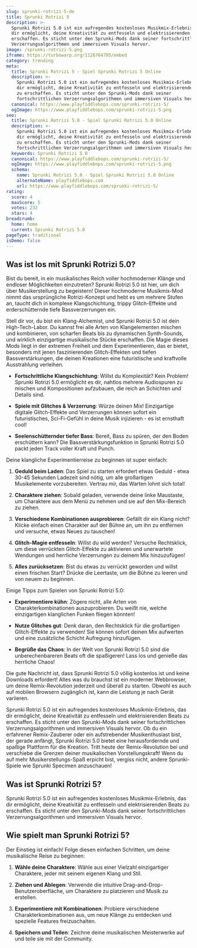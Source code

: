 ```yaml
---
slug: sprunki-rotrizi-5-de
title: Sprunki Rotrizi 5
description: >-
  Sprunki Rotrizi 5.0 ist ein aufregendes kostenloses Musikmix-Erlebnis, das
  dir ermöglicht, deine Kreativität zu entfesseln und elektrisierenden Beats zu
  erschaffen. Es sticht unter den Sprunki-Mods dank seiner fortschrittlichen
  Verzerrungsalgorithmen und immersiven Visuals hervor.
image: /sprunki-rotrizi-5.png
iframe: https://turbowarp.org/1126764795/embed
category: trending
meta:
  title: Sprunki Rotrizi 5 - Spiel Sprunki Rotrizi 5 Online
  description: >-
    Sprunki Rotrizi 5.0 ist ein aufregendes kostenloses Musikmix-Erlebnis, das
    dir ermöglicht, deine Kreativität zu entfesseln und elektrisierenden Beats
    zu erschaffen. Es sticht unter den Sprunki-Mods dank seiner
    fortschrittlichen Verzerrungsalgorithmen und immersiven Visuals hervor.
  canonical: https://www.playfiddlebops.com/sprunki-rotrizi-5/
  ogImage: https://www.playfiddlebops.com/sprunki-rotrizi-5.png
seo:
  title: Sprunki Rotrizi 5.0 - Spiel Sprunki Rotrizi 5.0 Online
  description: >-
    Sprunki Rotrizi 5.0 ist ein aufregendes kostenloses Musikmix-Erlebnis, das
    dir ermöglicht, deine Kreativität zu entfesseln und elektrisierenden Beats
    zu erschaffen. Es sticht unter den Sprunki-Mods dank seiner
    fortschrittlichen Verzerrungsalgorithmen und immersiven Visuals hervor.
  keywords: Sprunki Rotrizi 5.0
  canonical: https://www.playfiddlebops.com/sprunki-rotrizi-5/
  ogImage: https://www.playfiddlebops.com/sprunki-rotrizi-5.png
  schema:
    name: Sprunki Rotrizi 5.0 - Spiel Sprunki Rotrizi 5.0 Online
    alternateName: playfiddlebops.com
    url: https://www.playfiddlebops.com/sprunki-rotrizi-5/
rating:
  score: 4
  maxScore: 5
  votes: 232
  stars: 4
breadcrumb:
  home: home
  current: Sprunki Rotrizi 5.0
pageType: traditional
isDemo: false
---
```


## Was ist los mit Sprunki Rotrizi 5.0?

Bist du bereit, in ein musikalisches Reich voller hochmoderner Klänge und endloser Möglichkeiten einzutreten? Sprunki Rotrizi 5.0 ist hier, um dich über Musikerstellung zu begeistern! Dieser hochmoderne Musikmix-Mod nimmt das ursprüngliche Rotrizi-Konzept und hebt es um mehrere Stufen an, taucht dich in komplexe Klangschichtung, trippy Glitch-Effekte und erderschütternde tiefe Bassverzerrungen ein.

Stell dir vor, du bist ein Klang-Alchemist, und Sprunki Rotrizi 5.0 ist dein High-Tech-Labor. Du kannst frei alle Arten von Klangelementen mischen und kombinieren, von scharfen Beats bis zu dynamischen Synth-Sounds, und wirklich einzigartige musikalische Stücke erschaffen. Die Magie dieses Mods liegt in der extremen Freiheit und dem Experimentieren, das er bietet, besonders mit jenen faszinierenden Glitch-Effekten und tiefen Bassverstärkungen, die deinen Kreationen eine futuristische und kraftvolle Ausstrahlung verleihen.

- **Fortschrittliche Klangschichtung**: Willst du Komplexität? Kein Problem! Sprunki Rotrizi 5.0 ermöglicht es dir, nahtlos mehrere Audiospuren zu mischen und Kompositionen aufzubauen, die reich an Schichten und Details sind.

- **Spiele mit Glitches & Verzerrung**: Würze deinen Mix! Einzigartige digitale Glitch-Effekte und Verzerrungen können sofort ein futuristisches, Sci-Fi-Gefühl in deine Musik injizieren - es ist ernsthaft cool!

- **Seelenschütternder tiefer Bass**: Bereit, Bass zu spüren, der den Boden erschüttern kann? Die Bassverstärkungsfunktion in Sprunki Rotrizi 5.0 packt jeden Track voller Kraft und Punch.

Deine klangliche Experimentierreise zu beginnen ist super einfach:

1. **Geduld beim Laden**: Das Spiel zu starten erfordert etwas Geduld - etwa 30-45 Sekunden Ladezeit sind nötig, um alle großartigen Musikelemente vorzubereiten. Vertrau mir, das Warten lohnt sich total!

1. **Charaktere ziehen**: Sobald geladen, verwende deine linke Maustaste, um Charaktere aus dem Menü zu nehmen und sie auf den Mix-Bereich zu ziehen.

1. **Verschiedene Kombinationen ausprobieren**: Gefällt dir ein Klang nicht? Klicke einfach einen Charakter auf der Bühne an, um ihn zu entfernen und versuche, etwas Neues zu tauschen!

1. **Glitch-Magie entfesseln**: Willst du wild werden? Versuche Rechtsklick, um diese verrückten Glitch-Effekte zu aktivieren und unerwartete Wendungen und herrliche Verzerrungen zu deinem Mix hinzuzufügen!

1. **Alles zurücksetzen**: Bist du etwas zu verrückt geworden und willst einen frischen Start? Drücke die Leertaste, um die Bühne zu leeren und von neuem zu beginnen.

Einige Tipps zum Spielen von Sprunki Rotrizi 5.0:

- **Experimentiere kühn**: Zögere nicht, alle Arten von Charakterkombinationen auszuprobieren. Du weißt nie, welche einzigartigen klanglichen Funken fliegen könnten!

- **Nutze Glitches gut**: Denk daran, den Rechtsklick für die großartigen Glitch-Effekte zu verwenden! Sie können sofort deinen Mix aufwerten und eine zusätzliche Schicht Aufregung hinzufügen.

- **Begrüße das Chaos**: In der Welt von Sprunki Rotrizi 5.0 sind die unberechenbareren Beats oft die spaßigeren! Lass los und genieße das herrliche Chaos!

Die gute Nachricht ist, dass Sprunki Rotrizi 5.0 völlig kostenlos ist und keine Downloads erfordert! Alles was du brauchst ist ein moderner Webbrowser, um deine Remix-Revolution jederzeit und überall zu starten. Obwohl es auch auf mobilen Browsern zugänglich ist, kann die Leistung je nach Gerät variieren.

Sprunki Rotrizi 5.0 ist ein aufregendes kostenloses Musikmix-Erlebnis, das dir ermöglicht, deine Kreativität zu entfesseln und elektrisierenden Beats zu erschaffen. Es sticht unter den Sprunki-Mods dank seiner fortschrittlichen Verzerrungsalgorithmen und immersiven Visuals hervor. Ob du ein erfahrener Remix-Zauberer oder ein aufstrebender Musikenthusiast bist, der gerade anfängt, Sprunki Rotrizi 5.0 bietet eine herausfordernde und spaßige Plattform für die Kreation. Tritt heute der Remix-Revolution bei und verschiebe die Grenzen deiner musikalischen Vorstellungskraft! Wenn du auf mehr Musikerstellungs-Spaß erpicht bist, vergiss nicht, andere Sprunki-Spiele wie Sprunki Specimen anzuschauen!

## Was ist Sprunki Rotrizi 5?

Sprunki Rotrizi 5.0 ist ein aufregendes kostenloses Musikmix-Erlebnis, das dir ermöglicht, deine Kreativität zu entfesseln und elektrisierenden Beats zu erschaffen. Es sticht unter den Sprunki-Mods dank seiner fortschrittlichen Verzerrungsalgorithmen und immersiven Visuals hervor.

## Wie spielt man Sprunki Rotrizi 5?

Der Einstieg ist einfach! Folge diesen einfachen Schritten, um deine musikalische Reise zu beginnen:

1. **Wähle deine Charaktere**: Wähle aus einer Vielzahl einzigartiger Charaktere, jeder mit seinem eigenen Klang und Stil.

1. **Ziehen und Ablegen**: Verwende die intuitive Drag-and-Drop-Benutzeroberfläche, um Charaktere zu platzieren und Musik zu erstellen.

1. **Experimentiere mit Kombinationen**: Probiere verschiedene Charakterkombinationen aus, um neue Klänge zu entdecken und spezielle Features freizuschalten.

1. **Speichern und Teilen**: Zeichne deine musikalischen Meisterwerke auf und teile sie mit der Community.